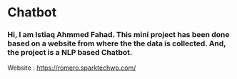 # Chatbot
### Hi, I am Istiaq Ahmmed Fahad. This mini project has been done based on a website from where the the data is collected. And, the project is a NLP based Chatbot.
Website : https://romero.sparktechwp.com/
